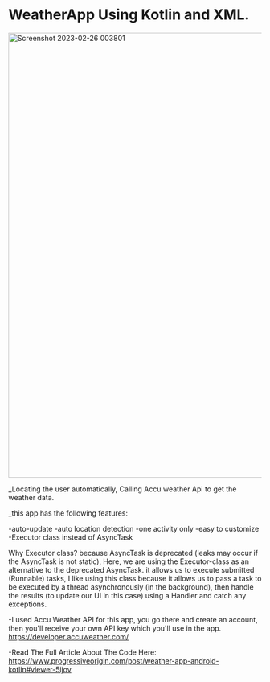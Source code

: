 # WeatherApp Using Kotlin and XML.

<img width="885" alt="Screenshot 2023-02-26 003801" src="https://user-images.githubusercontent.com/97782768/221375249-3f1050e5-f4f3-468a-bbbe-87683923ac30.png">

_Locating the user automatically, Calling Accu weather Api to get the weather data.

_this app has the following features:

-auto-update
-auto location detection
-one activity only
-easy to customize
-Executor class instead of AsyncTask

Why Executor class? because AsyncTask is deprecated (leaks may occur if the AsyncTask is not static), 
Here, we are using the Executor-class as an alternative to the deprecated AsyncTask. it allows us to execute submitted (Runnable) tasks, 
I like using this class because it allows us to pass a task to be executed by a thread asynchronously (in the background), then handle the 
results (to update our UI in this case) using a Handler and catch any exceptions.

-I used Accu Weather API for this app, you go there and create an account, then you'll receive your own API key which you'll use in the app.
https://developer.accuweather.com/

-Read The Full Article About The Code Here: https://www.progressiveorigin.com/post/weather-app-android-kotlin#viewer-5ijov
